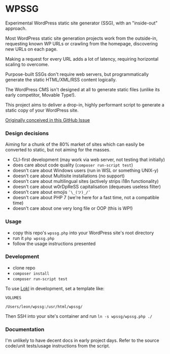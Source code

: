 # WPSSG

Experimental WordPress static site generator (SSG), with an "inside-out" approach.

Most WordPress static site generation projects work from the outside-in, requesting known WP URLs or crawling from the homepage, discovering new URLs on each page.

Making a request for every URL adds a lot of latency, requiring horizontal scaling to overcome.

Purpose-built SSGs don't require web servers, but programmatically generate the static HTML/XML/RSS content logically.

The WordPress CMS isn't designed at all to generate static files (unlike its early competitor, Movable Type!).

This project aims to deliver a drop-in, highly performant script to generate a static copy of your WordPress site.

[Originally conceived in this GitHub Issue](https://github.com/leonstafford/wp2static/issues/799)

### Design decisions

Aiming for a chunk of the 80% market of sites which can easily be converted to static, but not aiming for the masses.

 - CLI-first development (may work via web server, not testing that initially)
 - does care about code quality (`composer run-script test`)
 - doesn't care about Windows users (run in WSL or something UNIX-y)
 - doesn't care about Multisite installations (no support)
 - doesn't care about multilingual sites (actively strips i18n functionality)
 - doesn't care about w0rDpReSS capitalisation (dequeues useless filter)
 - doesn't care about emojis `¯\_(ツ)_/¯`
 - doesn't care about PHP 7 (we're here for a fast time, not a compatible time)
 - doesn't care about one very long file or OOP (this is WP!) 

### Usage

 - copy this repo's `wpssg.php` into your WordPress site's root directory
 - run it `php wpssg.php`
 - follow the usage instructions presented

### Development

 - clone repo
 - `composer install`
 - `composer run-script test`

To use [Lokl](https://lokl.dev) in development, set a template like:

```
VOLUMES

/Users/leon/wpssg:/usr/html/wpssg/
```

Then SSH into your site's container and run `ln -s wpssg/wpssg.php ./`

### Documentation

I'm unlikely to have decent docs in early project days. Refer to the source code/unit tests/usage instructions from the script.
